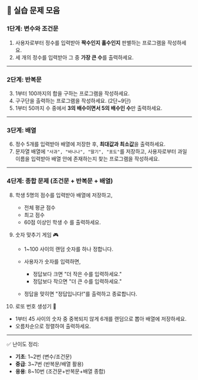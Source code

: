 
## 📝 실습 문제 모음

### 1단계: 변수와 조건문

1. 사용자로부터 정수를 입력받아 **짝수인지 홀수인지** 판별하는 프로그램을 작성하세요.
2. 세 개의 정수를 입력받아 그 중 **가장 큰 수**를 출력하세요.

---

### 2단계: 반복문

3. 1부터 100까지의 합을 구하는 프로그램을 작성하세요.
4. 구구단을 출력하는 프로그램을 작성하세요. (2단\~9단)
5. 1부터 50까지 수 중에서 **3의 배수이면서 5의 배수인 수**만 출력하세요.

---

### 3단계: 배열

6. 정수 5개를 입력받아 배열에 저장한 후, **최대값과 최소값**을 출력하세요.
7. 문자열 배열에 `"사과", "바나나", "딸기", "포도"`를 저장하고,
   사용자로부터 과일 이름을 입력받아 배열 안에 존재하는지 찾는 프로그램을 작성하세요.

---

### 4단계: 종합 문제 (조건문 + 반복문 + 배열)

8. 학생 5명의 점수를 입력받아 배열에 저장하고,

    * 전체 평균 점수
    * 최고 점수
    * 60점 이상인 학생 수
      를 출력하세요.

9. 숫자 맞추기 게임 🎮

    * 1\~100 사이의 랜덤 숫자를 하나 정합니다.
    * 사용자가 숫자를 입력하면,

        * 정답보다 크면 "더 작은 수를 입력하세요."
        * 정답보다 작으면 "더 큰 수를 입력하세요."
    * 정답을 맞히면 "정답입니다!"를 출력하고 종료합니다.

10. 로또 번호 생성기 🎲

* 1부터 45 사이의 숫자 중 중복되지 않게 6개를 랜덤으로 뽑아 배열에 저장하세요.
* 오름차순으로 정렬하여 출력하세요.

---

✅ 난이도 정리:

* **기초**: 1\~2번 (변수/조건문)
* **중급**: 3\~7번 (반복문/배열 활용)
* **응용**: 8\~10번 (조건문+반복문+배열 종합)

